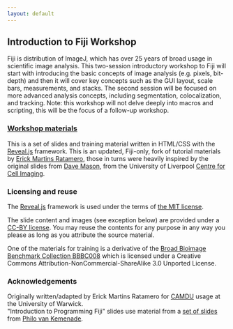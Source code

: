 ```yaml
---
layout: default
---
```


## Introduction to Fiji Workshop
Fiji is distribution of ImageJ, which has over 25 years of broad usage in 
scientific image analysis. This two-session introductory workshop to Fiji 
will start with introducing the basic concepts of image analysis (e.g. 
pixels, bit-depth) and then it will cover key concepts such as the GUI 
layout, scale bars, measurements, and stacks. The second session will be 
focused on more advanced analysis concepts, including segmentation, 
colocalization, and tracking. Note: this workshop will not delve deeply 
into macros and scripting, this will be the focus of a follow-up workshop.
### [Workshop materials](./IntroFiji.html)
This is a set of slides and training material written in HTML/CSS with 
the [Reveal.js](https://github.com/hakimel/reveal.js) framework. 
This is an updated, Fiji-only, fork of tutorial materials by
[Erick Martins Ratamero](https://github.com/erickmartins/training), those
in turns were heavily inspired by the original slides from
[Dave Mason](http://pcwww.liv.ac.uk/~dnmason), from the University of 
Liverpool [Centre for Cell Imaging](http://cci.liv.ac.uk).

### Licensing and reuse
The [Reveal.js](https://github.com/hakimel/reveal.js) framework is used under the terms of [the MIT license](./LICENSE_REVEAL).

The slide content and images (see exception below) are provided under a
[CC-BY license](https://creativecommons.org/share-your-work/public-domain/cc0/). 
You may reuse the contents for any purpose in any way you please as long 
as you attribute the source material.

One of the materials for training is a derivative of the [Broad Bioimage Benchmark Collection BBBC008](https://data.broadinstitute.org/bbbc/BBBC008/) 
which is licensed under a Creative Commons Attribution-NonCommercial-ShareAlike 3.0 Unported License.

### Acknowledgements
Originally written/adapted by Erick Martins Ratamero for [CAMDU](https://warwick.ac.uk/fac/sci/med/research/biomedical/facilities/camdu/) 
usage at the University of Warwick.  
"Introduction to Programming Fiji" slides use material from a [set of slides](https://slides.com/phivk/intro2python) from [Philo van Kemenade](twitter.com/phivk).
